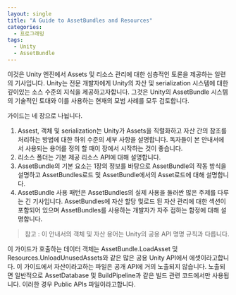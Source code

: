 ```yaml
---
layout: single
title: "A Guide to AssetBundles and Resources"
categories: 
  - 프로그래밍
tags:
  - Unity
  - AssetBundle
---
```


이것은 Unity 엔진에서 Assets 및 리소스 관리에 대한 심층적인 토론을 제공하는 일련의 기사입니다. Unity는 전문 개발자에게 Unity의 자산 및 serialization 시스템에 대한 깊이있는 소스 수준의 지식을 제공하고자합니다. 그것은 Unity의 AssetBundle 시스템의 기술적인 토대와 이를 사용하는 현재의 모범 사례를 모두 검토합니다.

가이드는 네 장으로 나뉩니다.

1. Assest, 객체 및 serialization는 Unity가 Assets을 직렬화하고 자산 간의 참조를 처리하는 방법에 대한 하위 수준의 세부 사항을 설명합니다. 독자들이 본 안내서에서 사용되는 용어를 정의 할 때이 장에서 시작하는 것이 좋습니다.
2. 리소스 폴더는 기본 제공 리소스 API에 대해 설명합니다.
3. AssetBundle의 기본 요소는 1장의 정보를 바탕으로 AssetBundle의 작동 방식을 설명하고 AssetBundles로드 및 AssetBundle에서의 Asset로드에 대해 설명합니다.
4. AssetBundle 사용 패턴은 AssetBundles의 실제 사용을 둘러싼 많은 주제를 다루는 긴 기사입니다. AssetBundles에 자산 할당 및로드 된 자산 관리에 대한 섹션이 포함되어 있으며 AssetBundles를 사용하는 개발자가 자주 접하는 함정에 대해 설명합니다.

> 참고 : 이 안내서의 객체 및 자산 용어는 Unity의 공용 API 명명 규칙과 다릅니다.

이 가이드가 호출하는 데이터 객체는 AssetBundle.LoadAsset 및 Resources.UnloadUnusedAssets와 같은 많은 공용 Unity API에서 에셋이라고합니다. 이 가이드에서 자산이라고하는 파일은 공개 API에 거의 노출되지 않습니다. 노출되면 일반적으로 AssetDatabase 및 BuildPipeline과 같은 빌드 관련 코드에서만 사용됩니다. 이러한 경우 Public APIs 파일이라고합니다.